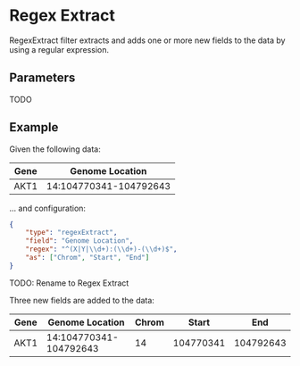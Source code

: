# Regex Extract

RegexExtract filter extracts and adds one or more new fields to the data
by using a regular expression.

## Parameters

TODO

## Example

Given the following data:

| Gene | Genome Location         |
| ---- | ----------------------- |
| AKT1 | 14:104770341-104792643  |

... and configuration:

```json
{
    "type": "regexExtract",
    "field": "Genome Location",
    "regex": "^(X|Y|\\d+):(\\d+)-(\\d+)$",
    "as": ["Chrom", "Start", "End"]
}
```

TODO: Rename to Regex Extract

Three new fields are added to the data:

| Gene | Genome Location         | Chrom | Start     | End       |
| ---- | ----------------------- | ----- | --------- | --------- |
| AKT1 | 14:104770341-104792643  | 14    | 104770341 | 104792643 |
